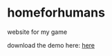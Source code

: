 # homeforhumans

website for my game

download the demo here: [here](https://gamejolt.com/games/homeforhumans/259667)

